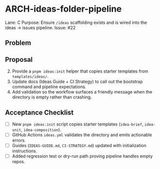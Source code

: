 # ARCH-ideas-folder-pipeline

Lane: C
Purpose: Ensure `/ideas` scaffolding exists and is wired into the ideas → issues pipeline.
Issue: #22

## Problem

## Proposal

2. Provide a `pnpm ideas:init` helper that copies starter templates from `templates/ideas/`.
3. Update docs (Ideas Guide + CI Strategy) to call out the bootstrap command and pipeline expectations.
4. Add validation so the workflow surfaces a friendly message when the directory is empty rather than crashing.

## Acceptance Checklist

- [ ] New `pnpm ideas:init` script copies starter templates (`idea-brief`, `idea-unit`, `idea-composition`).
- [ ] GitHub Actions `ideas.yml` validates the directory and emits actionable errors.
- [ ] Guides (`IDEAS-GUIDE.md`, `CI-STRATEGY.md`) updated with initialization instructions.
- [ ] Added regression test or dry-run path proving pipeline handles empty repos.
